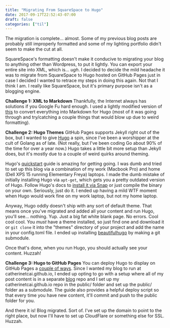 ```yaml
---
title: "Migrating From SquareSpace to Hugo"
date: 2017-09-17T22:52:43-07:00
draft: false
categories: ["til"]
---
```


The migration is complete... almost. Some of my previous blog posts are probably still improperly formatted and some of my lighting portfolio didn't seem to make the cut at all.

SquareSpace's formatting doesn't make it conducive to migrating your blog to anything other than Wordpress, to put it lightly. You can export your entire site into XML, which is... *ugh*. I decided to decide the mild headache it was to migrate from SquareSpace to Hugo hosted on GitHub Pages just in case I decided I wanted to retrace my steps in doing this again. Not that I think I am. I really like SquareSpace, but it's primary purpose isn't as a blogging engine.

**Challenge 1: XML to Markdown**
Thankfully, the Internet always has solutions if you Google Fu hard enough. I used a lightly modified version of [this](https://github.com/kodsnack/sqs-to-hugo) to convert everything into Markdown for Hugo (most of it was going through and try/catching a couple things that would blow up due to weird formatting).

**Challenge 2: Hugo Themes**
GitHub Pages supports Jekyll right out of the box, but I wanted to give [Hugo](https://github.com/gohugoio/hugo) a spin, since I've been a worshipper at the cult of Golang as of late. (Not really, but I've been coding Go about 90% of the time for over a year now.) Hugo takes a little bit more setup than Jekyll does, but it's mostly due to a couple of weird quirks around theming. 

Hugo's [quickstart](https://gohugo.io/getting-started/quick-start/) guide is amazing for getting going. I was dumb and tried to set up this blog via a combination of my work (Macbook Pro) and home (Dell XPS 15 running Elementary Freya) laptops. I made the dumb mistake of initially installing Hugo via `apt-get`, which gets you a pretty outdated version of Hugo. Follow Hugo's docs to [install it via Snap](https://gohugo.io/getting-started/installing/) or just compile the binary on your own. Seriously, just do it. I ended up having a mild WTF moment when Hugo would work fine on my work laptop, but not my home laptop.

Anyway, Hugo oddly doesn't ship with any sort of default theme. That means once you've migrated and added all your content and run Hugo, you'll see... nothing. Yup. Just a big fat white blank page. No errors. Cool cool cool. You *must* have a theme installed, so just find one and download it or `git clone` it into the "themes" directory of your project and add the name in your config.toml file. I ended up installing [beautifulhugo](https://themes.gohugo.io/beautifulhugo/) by making a git submodule.

Once that's done, when you run Hugo, you should actually see your content. Huzzah!

**Challenge 3: Hugo to GitHub Pages**
You can deploy Hugo to display on GitHub Pages a [couple of ways](https://gohugo.io/hosting-and-deployment/hosting-on-github/). Since I wanted my blog to run at catherinetcai.github.io, I ended up opting to go with a setup where all of my post content is in a separate [blog](https://github.com/catherinetcai/blog) repo and I set up my catherinetcai.github.io repo in the public/ folder and set up the public/ folder as a submodule. The guide also provides a helpful deploy script so that every time you have new content, it'll commit and push to the public folder for you.

And there it is! Blog migrated. Sort of. I've set up the domain to point to the right place, but now I'll have to set up CloudFlare or something else for SSL. Huzzah.
